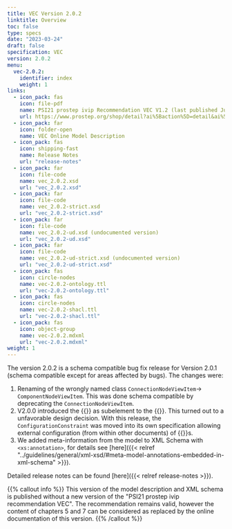 ```yaml
---
title: VEC Version 2.0.2
linktitle: Overview
toc: false
type: specs
date: "2023-03-24"
draft: false
specification: VEC
version: 2.0.2
menu:
  vec-2.0.2:
    identifier: index
    weight: 1
links:
  - icon_pack: fas
    icon: file-pdf
    name: PSI21 prostep ivip Recommendation VEC V1.2 (last published June 2020 with VEC Schema Version 1.2.0)
    url: https://www.prostep.org/shop/detail?ai%5Baction%5D=detail&ai%5Bcontroller%5D=Catalog&ai%5Bd_name%5D=psi_21&ai%5Bd_pos%5D=
  - icon_pack: far
    icon: folder-open
    name: VEC Online Model Description
  - icon_pack: fas
    icon: shipping-fast
    name: Release Notes
    url: "release-notes"
  - icon_pack: far
    icon: file-code
    name: vec_2.0.2.xsd
    url: "vec_2.0.2.xsd"
  - icon_pack: far
    icon: file-code
    name: vec_2.0.2-strict.xsd
    url: "vec_2.0.2-strict.xsd"
  - icon_pack: far
    icon: file-code
    name: vec_2.0.2-ud.xsd (undocumented version)
    url: "vec_2.0.2-ud.xsd"
  - icon_pack: far
    icon: file-code
    name: vec_2.0.2-ud-strict.xsd (undocumented version)
    url: "vec_2.0.2-ud-strict.xsd"
  - icon_pack: fas
    icon: circle-nodes
    name: vec-2.0.2-ontology.ttl
    url: "vec-2.0.2-ontology.ttl"
  - icon_pack: fas
    icon: circle-nodes
    name: vec-2.0.2-shacl.ttl
    url: "vec-2.0.2-shacl.ttl"    
  - icon_pack: fas
    icon: object-group
    name: vec-2.0.2.mdxml
    url: "vec-2.0.2.mdxml"    
weight: 1
---
```

The version 2.0.2 is a schema compatible bug fix release for Version 2.0.1 (schema compatible except for areas affected by bugs). The changes were:

1. Renaming of the wrongly named class `ConnectionNodeViewItem`-> `ComponentNodeViewItem`. This was done schema compatible by deprecating the `ConnectionNodeViewItem`.
2. V2.0.0 introduced the {{<vec-class ConfigurationConstraint >}} as subelement to the {{<vec-class ConfigurableElement>}}. This turned out to a unfavorable design decision. With this release, the `ConfigurationConstraint` was moved into its own specification allowing external configuration (from within other documents) of {{<vec-class ConfigurableElement>}}s.
3. We added meta-information from the model to XML Schema with `<xs:annotation>`, for details see [here]({{< relref "../guidelines/general/xml-xsd/#meta-model-annotations-embedded-in-xml-schema" >}}). 

Detailed release notes can be found [here]({{< relref release-notes >}}).

{{% callout info %}}
This version of the model description and XML schema is published without a new version of the "PSI21 prostep ivip recommendation VEC". The recommendation remains valid, however the content of chapters 5 and 7 can be considered as replaced by the online documentation of this version.
{{% /callout %}}


